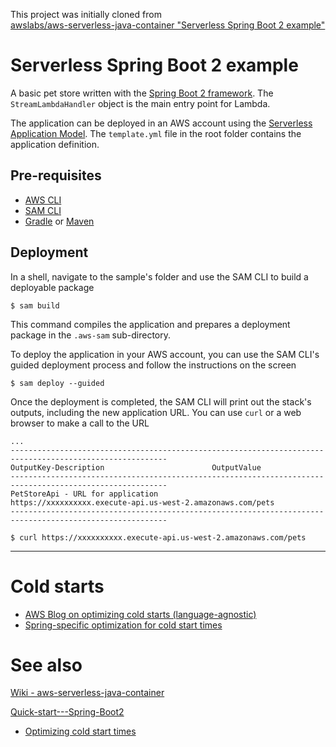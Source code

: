 
This project was initially cloned from  
[awslabs/aws-serverless-java-container "Serverless Spring Boot 2 example"](https://github.com/awslabs/aws-serverless-java-container/blob/6d88f503c02988cc947743bad78d965d8aa0b5a2/samples/springboot2/pet-store/README.md)

# Serverless Spring Boot 2 example
A basic pet store written with the [Spring Boot 2 framework](https://projects.spring.io/spring-boot/). The `StreamLambdaHandler` object is the main entry point for Lambda.

The application can be deployed in an AWS account using the [Serverless Application Model](https://github.com/awslabs/serverless-application-model). The `template.yml` file in the root folder contains the application definition.

## Pre-requisites
* [AWS CLI](https://aws.amazon.com/cli/)
* [SAM CLI](https://github.com/awslabs/aws-sam-cli)
* [Gradle](https://gradle.org/) or [Maven](https://maven.apache.org/)

## Deployment
In a shell, navigate to the sample's folder and use the SAM CLI to build a deployable package
```
$ sam build
```

This command compiles the application and prepares a deployment package in the `.aws-sam` sub-directory.

To deploy the application in your AWS account, you can use the SAM CLI's guided deployment process and follow the instructions on the screen

```
$ sam deploy --guided
```

Once the deployment is completed, the SAM CLI will print out the stack's outputs, including the new application URL. You can use `curl` or a web browser to make a call to the URL

```
...
---------------------------------------------------------------------------------------------------------
OutputKey-Description                        OutputValue
---------------------------------------------------------------------------------------------------------
PetStoreApi - URL for application            https://xxxxxxxxxx.execute-api.us-west-2.amazonaws.com/pets
---------------------------------------------------------------------------------------------------------

$ curl https://xxxxxxxxxx.execute-api.us-west-2.amazonaws.com/pets
```

---

# Cold starts
- [AWS Blog on optimizing cold starts (language-agnostic)](https://aws.amazon.com/blogs/compute/operating-lambda-performance-optimization-part-1/)
- [Spring-specific optimization for cold start times](https://github.com/awslabs/aws-serverless-java-container/wiki/Quick-start---Spring-Boot2#optimizing-cold-start-times)


# See also

[Wiki - aws-serverless-java-container](https://github.com/awslabs/aws-serverless-java-container/wiki)

[Quick-start---Spring-Boot2](https://github.com/awslabs/aws-serverless-java-container/wiki/Quick-start---Spring-Boot2)
- [Optimizing cold start times](https://github.com/awslabs/aws-serverless-java-container/wiki/Quick-start---Spring-Boot2#optimizing-cold-start-times)



